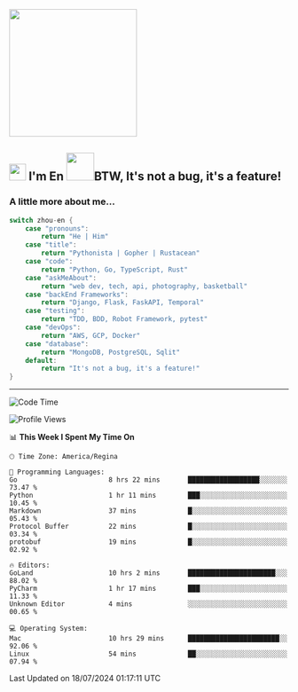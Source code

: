 <img align='center' src="https://media.giphy.com/media/GP1TJJSV4Ys1r64q2A/giphy.gif" width="230">

<h2><img src="https://emojis.slackmojis.com/emojis/images/1531849430/4246/blob-sunglasses.gif?1531849430" width="30"/> I'm En <img src="https://media.giphy.com/media/12oufCB0MyZ1Go/giphy.gif" width="50">BTW, It's not a bug, it's a feature!</h2>


<!-- <img align='right' src="https://media.giphy.com/media/M9gbBd9nbDrOTu1Mqx/giphy.gif" width="230"> -->


### A little more about me... 
<!--
```javascript
const zhou-en = {
    pronouns: "He" | "Him",
    title: "Pythonista" | "Gopher" | "Rustacean",
    code: ["Python", "Go", "Rust", "TypeScript"],
    askMeAbout: ["web dev", "tech", "app dev", "photography"],
    technologies: {
        backEnd: {
            python: ["Django", "Flask", "FaskAPI"],
            go: []
        },
        scraping: ["selenium", "scrapy", "spider"],
        testing: ["Robot Framework"],
        devOps: ["AWS", "Docker", "GCP", "Nginx"],
        databases: ["mongo", "postgresql", "sqlite"],
        misc: ["Firebase", "Heroku"]
    },
    architecture: ["Event Driven Architecture", "Microservices"],
    currentFocus: ["Temporal", "Rust"],
    funFact: "It's not a bug, it's a feature!"
};
```
  -->

```go
switch zhou-en {
    case "pronouns":
        return "He | Him"
    case "title":
        return "Pythonista | Gopher | Rustacean"
    case "code":
        return "Python, Go, TypeScript, Rust"
    case "askMeAbout":
        return "web dev, tech, api, photography, basketball"
    case "backEnd Frameworks":
        return "Django, Flask, FaskAPI, Temporal"
    case "testing":
        return "TDD, BDD, Robot Framework, pytest"
    case "devOps":
        return "AWS, GCP, Docker"
    case "database":
        return "MongoDB, PostgreSQL, Sqlit"
    default:
        return "It's not a bug, it's a feature!"
}
```




---
<!--START_SECTION:waka-->
![Code Time](http://img.shields.io/badge/Code%20Time-1%2C553%20hrs%202%20mins-blue)

![Profile Views](http://img.shields.io/badge/Profile%20Views-0-blue)

📊 **This Week I Spent My Time On** 

```text
🕑︎ Time Zone: America/Regina

💬 Programming Languages: 
Go                       8 hrs 22 mins       ██████████████████░░░░░░░   73.47 % 
Python                   1 hr 11 mins        ███░░░░░░░░░░░░░░░░░░░░░░   10.45 % 
Markdown                 37 mins             █░░░░░░░░░░░░░░░░░░░░░░░░   05.43 % 
Protocol Buffer          22 mins             █░░░░░░░░░░░░░░░░░░░░░░░░   03.34 % 
protobuf                 19 mins             █░░░░░░░░░░░░░░░░░░░░░░░░   02.92 % 

🔥 Editors: 
GoLand                   10 hrs 2 mins       ██████████████████████░░░   88.02 % 
PyCharm                  1 hr 17 mins        ███░░░░░░░░░░░░░░░░░░░░░░   11.33 % 
Unknown Editor           4 mins              ░░░░░░░░░░░░░░░░░░░░░░░░░   00.65 % 

💻 Operating System: 
Mac                      10 hrs 29 mins      ███████████████████████░░   92.06 % 
Linux                    54 mins             ██░░░░░░░░░░░░░░░░░░░░░░░   07.94 % 
```


 Last Updated on 18/07/2024 01:17:11 UTC
<!--END_SECTION:waka-->

